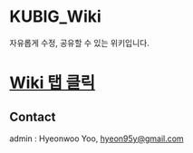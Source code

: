 # KUBIG_Wiki

자유롭게 수정, 공유할 수 있는 위키입니다.  

# [Wiki 탭 클릭](https://github.com/KU-BIG/KUBIG_Wiki/wiki)



## Contact
admin : Hyeonwoo Yoo, hyeon95y@gmail.com

